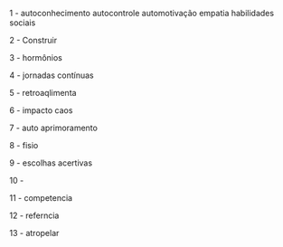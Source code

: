 
1 - autoconhecimento autocontrole automotivação empatia habilidades sociais

2 - Construir

3 - hormônios

4 - jornadas contínuas

5 - retroaqlimenta

6 - impacto caos

7 - auto aprimoramento

8 - fisio

9 - escolhas acertivas

10 - 

11 - competencia

12 - referncia

13 - atropelar


